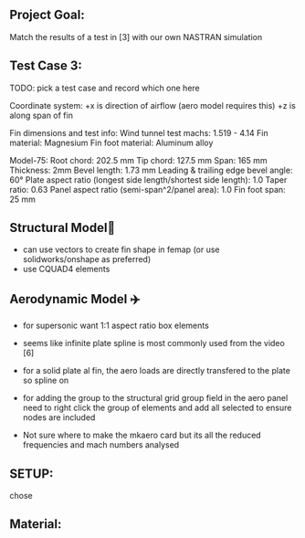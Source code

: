 
## Project Goal:
Match the results of a test in [3] with our own NASTRAN simulation



## Test Case 3:

TODO: pick a test case and record which one here

Coordinate system: 
+x is direction of airflow (aero model requires this)
+z is along span of fin

Fin dimensions and test info: 
Wind tunnel test machs: 1.519 - 4.14
Fin material: Magnesium
Fin foot material: Aluminum alloy

Model-75:
    Root chord: 202.5 mm
    Tip chord: 127.5 mm
    Span: 165 mm
    Thickness: 2mm
    Bevel length: 1.73 mm
    Leading & trailing edge bevel angle: 60°
    Plate aspect ratio (longest side length/shortest side length): 1.0
    Taper ratio: 0.63
    Panel aspect ratio (semi-span^2/panel area): 1.0
    Fin foot span: 25 mm



## Structural Model🗼


- can use vectors to create fin shape in femap (or use solidworks/onshape as preferred)
- use CQUAD4 elements


## Aerodynamic Model ✈️

- for supersonic want 1:1 aspect ratio box elements
- seems like infinite plate spline is most commonly used from the video [6]
- for a solid plate al fin, the aero loads are directly transfered to the plate so spline on 

- for adding the group to the structural grid group field in the aero panel need to right click the group of elements and add all selected to ensure nodes are included
- Not sure where to make the mkaero card but its all the reduced frequencies and mach numbers analysed

## SETUP:

chose


## Material:


